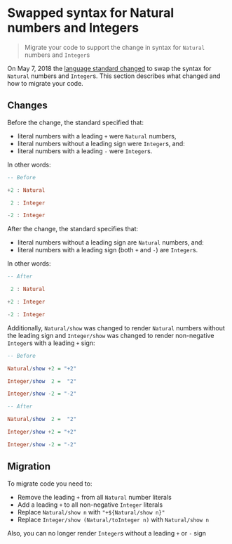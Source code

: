 # Swapped syntax for Natural numbers and Integers

> Migrate your code to support the change in syntax for `Natural` numbers and `Integer`s

On May 7, 2018 the [language standard changed][change] to swap the syntax for `Natural` numbers and `Integer`s.  This section describes what changed and how to migrate your code.

## Changes

Before the change, the standard specified that:

* literal numbers with a leading `+` were `Natural` numbers,
* literal numbers without a leading sign were `Integer`s, and:
* literal numbers with a leading `-` were `Integer`s.

In other words:

```haskell
-- Before

+2 : Natural

 2 : Integer

-2 : Integer
```

After the change, the standard specifies that:

* literal numbers without a leading sign are `Natural` numbers, and:
* literal numbers with a leading sign (both `+` and `-`) are `Integer`s.

In other words:

```haskell
-- After

 2 : Natural

+2 : Integer

-2 : Integer
```

Additionally, `Natural/show` was changed to render `Natural` numbers without the leading sign and `Integer/show` was changed to render non-negative `Integer`s with a leading `+` sign:

```haskell
-- Before

Natural/show +2 = "+2"

Integer/show  2 =  "2"

Integer/show -2 = "-2"
```

```haskell
-- After

Natural/show  2 =  "2"

Integer/show +2 = "+2"

Integer/show -2 = "-2"
```

## Migration

To migrate code you need to:

* Remove the leading `+` from all `Natural` number literals
* Add a leading `+` to all non-negative `Integer` literals
* Replace `Natural/show n` with `"+${Natural/show n}"`
* Replace `Integer/show (Natural/toInteger n)` with `Natural/show n`

Also, you can no longer render `Integer`s without a leading `+` or `-` sign

[change]: https://github.com/dhall-lang/dhall-lang/pull/141
